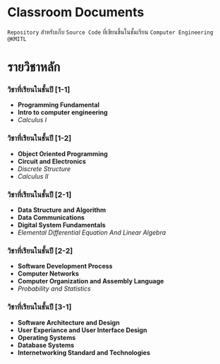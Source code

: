 # **Classroom Documents**
`Repository` สำหรับเก็บ `Source Code` ที่เขียนขึ้นในชั้นเรียน `Computer Engineering @KMITL` 

# **รายวิชาหลัก**
### **วิชาที่เรียนในชั้นปี [1-1]**
- **Programming Fundamental**
- **Intro to computer engineering**
- *Calculus I*

### **วิชาที่เรียนในชั้นปี [1-2]**
- **Object Oriented Programming**
- **Circuit and Electronics**
- *Discrete Structure*
- *Calculus II*

### **วิชาที่เรียนในชั้นปี [2-1]**
- **Data Structure and Algorithm**
- **Data Communications**
- **Digital System Fundamentals**
- *Elemental Differential Equation And Linear Algebra*

### **วิชาที่เรียนในชั้นปี [2-2]**
- **Software Development Process**
- **Computer Networks**
- **Computer Organization and Assembly Language**
- *Probability and Statistics*

### **วิชาที่เรียนในชั้นปี [3-1]**
- **Software Architecture and Design**
- **User Experiance and User Interface Design**
- **Operating Systems**
- **Database Systems**
- **Internetworking Standard and Technologies**
